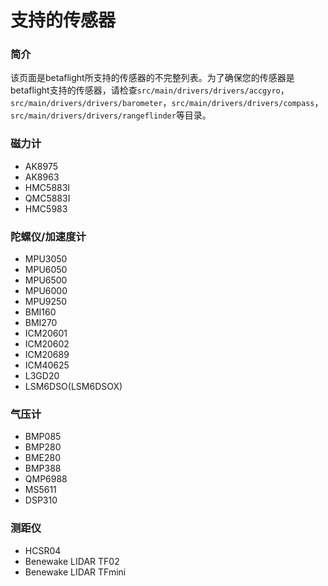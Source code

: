 # 支持的传感器

### 简介

该页面是betaflight所支持的传感器的不完整列表。为了确保您的传感器是betaflight支持的传感器，请检查`src/main/drivers/drivers/accgyro`，`src/main/drivers/drivers/barometer`，`src/main/drivers/drivers/compass`，`src/main/drivers/drivers/rangeflinder`等目录。

### 磁力计

* AK8975
* AK8963
* HMC5883I
* QMC5883I
* HMC5983

### 陀螺仪/加速度计

* MPU3050
* MPU6050
* MPU6500
* MPU6000
* MPU9250
* BMI160
* BMI270
* ICM20601
* ICM20602
* ICM20689
* ICM40625
* L3GD20
* LSM6DSO\(LSM6DSOX\)

### 气压计

* BMP085
* BMP280
* BME280
* BMP388
* QMP6988
* MS5611
* DSP310

### 测距仪

* HCSR04
* Benewake LIDAR TF02
* Benewake LIDAR TFmini

